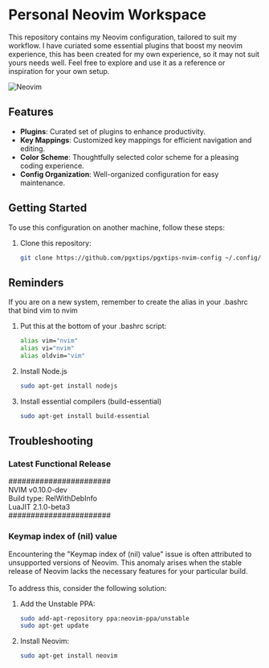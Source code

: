 # Personal Neovim Workspace

This repository contains my Neovim configuration, tailored to suit my workflow. I have curiated some essential plugins that boost my neovim experience, this has been created for my own experience, so it may not suit yours needs well. Feel free to explore and use it as a reference or inspiration for your own setup.

![Neovim](https://upload.wikimedia.org/wikipedia/commons/thumb/4/4f/Neovim-logo.svg/2560px-Neovim-logo.svg.png)

## Features

- **Plugins**: Curated set of plugins to enhance productivity.
- **Key Mappings**: Customized key mappings for efficient navigation and editing.
- **Color Scheme**: Thoughtfully selected color scheme for a pleasing coding experience.
- **Config Organization**: Well-organized configuration for easy maintenance.

## Getting Started

To use this configuration on another machine, follow these steps:

1. Clone this repository:
   ```sh
   git clone https://github.com/pgxtips/pgxtips-nvim-config ~/.config/nvim

## Reminders
If you are on a new system, remember to create the alias in your .bashrc that bind vim to nvim
<br/>

1. Put this at the bottom of your .bashrc script:
   ```sh
   alias vim="nvim"
   alias vi="nvim"
   alias oldvim="vim"
   
2. Install Node.js
   ```sh
   sudo apt-get install nodejs
   
3. Install essential compilers (build-essential)
   ```sh
   sudo apt-get install build-essential
   
## Troubleshooting

### Latest Functional Release
#######################\
 NVIM v0.10.0-dev\
 Build type: RelWithDebInfo\
 LuaJIT 2.1.0-beta3\
#######################

### Keymap index of (nil) value
Encountering the "Keymap index of (nil) value" issue is often attributed to unsupported versions of Neovim. This anomaly arises when the stable release of Neovim lacks the necessary features for your particular build.
<br/>
<br/>
To address this, consider the following solution:
<br/>
1. Add the Unstable PPA:
   ```sh
   sudo add-apt-repository ppa:neovim-ppa/unstable
   sudo apt-get update

2. Install Neovim:
   ```sh
   sudo apt-get install neovim
  
